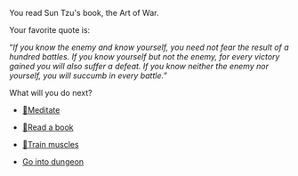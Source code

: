 You read Sun Tzu's book, the Art of War.

Your favorite quote is:

“*If you know the enemy and know yourself, you need not fear the result of a hundred battles. If you know yourself but not the enemy, for every victory gained you will also suffer a defeat. If you know neither the enemy nor yourself, you will succumb in every battle.*”

What will you do next?

- [🧘Meditate](1-1A.md)

- [📖Read a book](1-1B.md)

- [💪Train muscles](0-1A.md)

- [Go into dungeon](../1/2.md)
